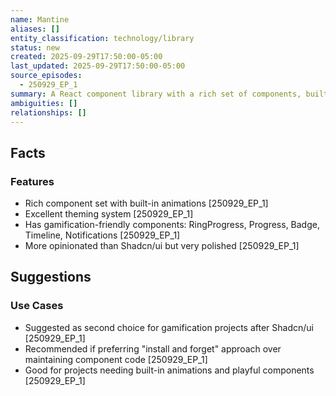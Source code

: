 ```yaml
---
name: Mantine
aliases: []
entity_classification: technology/library
status: new
created: 2025-09-29T17:50:00-05:00
last_updated: 2025-09-29T17:50:00-05:00
source_episodes:
  - 250929_EP_1
summary: A React component library with a rich set of components, built-in animations, and excellent theming system. Considered as an alternative to Shadcn/ui for gamification projects.
ambiguities: []
relationships: []
---
```


## Facts

### Features
- Rich component set with built-in animations [250929_EP_1]
- Excellent theming system [250929_EP_1]
- Has gamification-friendly components: RingProgress, Progress, Badge, Timeline, Notifications [250929_EP_1]
- More opinionated than Shadcn/ui but very polished [250929_EP_1]

## Suggestions

### Use Cases
- Suggested as second choice for gamification projects after Shadcn/ui [250929_EP_1]
- Recommended if preferring "install and forget" approach over maintaining component code [250929_EP_1]
- Good for projects needing built-in animations and playful components [250929_EP_1]